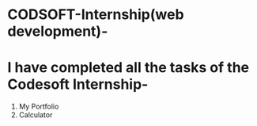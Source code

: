 # CODSOFT-Internship(web development)-
# I have completed all the tasks of the Codesoft Internship-

1. My Portfolio
2. Calculator
